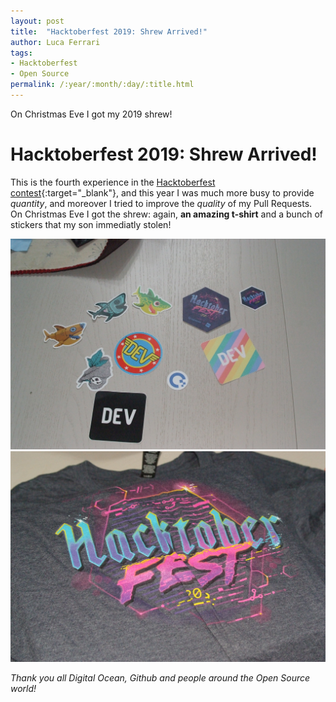 ```yaml
---
layout: post
title:  "Hacktoberfest 2019: Shrew Arrived!"
author: Luca Ferrari
tags:
- Hacktoberfest
- Open Source
permalink: /:year/:month/:day/:title.html
---
```

On Christmas Eve I got my 2019 shrew!

# Hacktoberfest 2019: Shrew Arrived!

This is the fourth experience in the [Hacktoberfest contest](/2019/10/31/Hacktoberfest.html){:target="_blank"}, and this year I was much more busy to provide *quantity*, and moreover I tried to improve the *quality* of my Pull Requests.
<bR/>
On Christmas Eve I got the shrew: again, **an amazing t-shirt** and a bunch of stickers that my son immediatly stolen!

![Hacktoberfest t-shirt](/images/posts/hacktoberfest/2019/2019_hacktoberfest_1.jpg)
![Hacktoberfest stickers](/images/posts/hacktoberfest/2019/2019_hacktoberfest_2.jpg)

*Thank you all Digital Ocean, Github and people around the Open Source world!*
